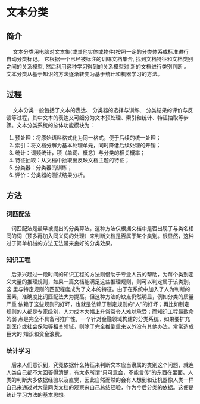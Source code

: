 # 文本分类

## 简介

&#8195; 文本分类用电脑对文本集(或其他实体或物件)按照一定的分类体系或标准进行自动分类标记。 它根据一个已经被标注的训练文档集合, 找到文档特征和文档类别之间的关系模型, 然后利用这种学习得到的关系模型对 新的文档进行类别判断 。文本分类从基于知识的方法逐渐转变为基于统计和机器学习的方法。

## 过程
&#8195; 文本分类一般包括了文本的表达、 分类器的选择与训练、 分类结果的评价与反馈等过程，其中文本的表达又可细分为文本预处理、索引和统计、特征抽取等步骤。文本分类系统的总体功能模块为：
1. 预处理：将原始语料格式化为同一格式，便于后续的统一处理；
2. 索引：将文档分解为基本处理单元，同时降低后续处理的开销；
3. 统计：词频统计，项（单词、概念）与分类的相关概率；
4. 特征抽取：从文档中抽取出反映文档主题的特征；
5. 分类器：分类器的训练；
6. 评价：分类器的测试结果分析。

## 方法

### 词匹配法

 &#8195;词匹配法是最早被提出的分类算法。这种方法仅根据文档中是否出现了与类名相同的词（顶多再加入同义词的处理）来判断文档是否属于某个类别。很显然，这种过于简单机械的方法无法带来良好的分类效果。

### 知识工程
 &#8195;后来兴起过一段时间的知识工程的方法则借助于专业人员的帮助，为每个类别定义大量的推理规则，如果一篇文档能满足这些推理规则，则可以判定属于该类别。这 里与特定规则的匹配程度成为了文本的特征。由于在系统中加入了人为判断的因素，准确度比词匹配法大为提高。但这种方法的缺点仍然明显，例如分类的质量严重 依赖于这些规则的好坏，也就是依赖于制定规则的“人”的好坏；再比如制定规则的人都是专家级别，人力成本大幅上升常常令人难以承受；而知识工程最致命的弱 点是完全不具备可推广性，一个针对金融领域构建的分类系统，如果要扩充到医疗或社会保险等相关领域，则除了完全推倒重来以外没有其他办法，常常造成巨大的 知识和资金浪费。

### 统计学习
 &#8195;后来人们意识到，究竟依据什么特征来判断文本应当隶属的类别这个问题，就连人类自己都不太回答得清楚，有太多所谓“只可意会，不能言传”的东西在里面。人类的判断大多依据经验以及直觉，因此自然而然的会有人想到和让机器像人类一样自己来通过对大量同类文档的观察来自己总结经验，作为今后分类的依据。这便是统计学习方法的基本思想。